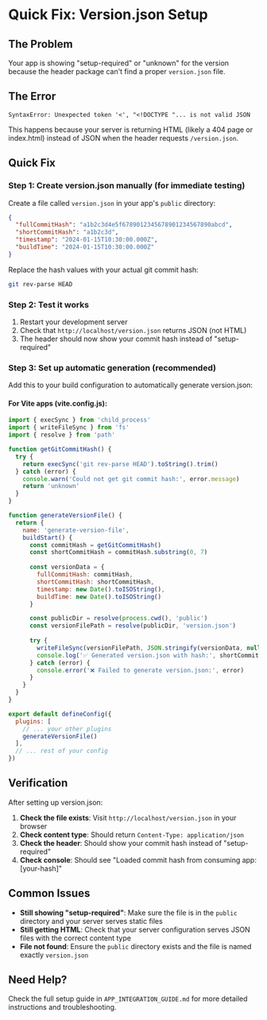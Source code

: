# Quick Fix: Version.json Setup

## The Problem
Your app is showing "setup-required" or "unknown" for the version because the header package can't find a proper `version.json` file.

## The Error
```
SyntaxError: Unexpected token '<', "<!DOCTYPE "... is not valid JSON
```

This happens because your server is returning HTML (likely a 404 page or index.html) instead of JSON when the header requests `/version.json`.

## Quick Fix

### Step 1: Create version.json manually (for immediate testing)

Create a file called `version.json` in your app's `public` directory:

```json
{
  "fullCommitHash": "a1b2c3d4e5f6789012345678901234567890abcd",
  "shortCommitHash": "a1b2c3d",
  "timestamp": "2024-01-15T10:30:00.000Z",
  "buildTime": "2024-01-15T10:30:00.000Z"
}
```

Replace the hash values with your actual git commit hash:
```bash
git rev-parse HEAD
```

### Step 2: Test it works

1. Restart your development server
2. Check that `http://localhost/version.json` returns JSON (not HTML)
3. The header should now show your commit hash instead of "setup-required"

### Step 3: Set up automatic generation (recommended)

Add this to your build configuration to automatically generate version.json:

#### For Vite apps (vite.config.js):
```javascript
import { execSync } from 'child_process'
import { writeFileSync } from 'fs'
import { resolve } from 'path'

function getGitCommitHash() {
  try {
    return execSync('git rev-parse HEAD').toString().trim()
  } catch (error) {
    console.warn('Could not get git commit hash:', error.message)
    return 'unknown'
  }
}

function generateVersionFile() {
  return {
    name: 'generate-version-file',
    buildStart() {
      const commitHash = getGitCommitHash()
      const shortCommitHash = commitHash.substring(0, 7)
      
      const versionData = {
        fullCommitHash: commitHash,
        shortCommitHash: shortCommitHash,
        timestamp: new Date().toISOString(),
        buildTime: new Date().toISOString()
      }

      const publicDir = resolve(process.cwd(), 'public')
      const versionFilePath = resolve(publicDir, 'version.json')
      
      try {
        writeFileSync(versionFilePath, JSON.stringify(versionData, null, 2))
        console.log('✅ Generated version.json with hash:', shortCommitHash)
      } catch (error) {
        console.error('❌ Failed to generate version.json:', error)
      }
    }
  }
}

export default defineConfig({
  plugins: [
    // ... your other plugins
    generateVersionFile()
  ],
  // ... rest of your config
})
```

## Verification

After setting up version.json:

1. **Check the file exists**: Visit `http://localhost/version.json` in your browser
2. **Check content type**: Should return `Content-Type: application/json`
3. **Check the header**: Should show your commit hash instead of "setup-required"
4. **Check console**: Should see "Loaded commit hash from consuming app: [your-hash]"

## Common Issues

- **Still showing "setup-required"**: Make sure the file is in the `public` directory and your server serves static files
- **Still getting HTML**: Check that your server configuration serves JSON files with the correct content type
- **File not found**: Ensure the `public` directory exists and the file is named exactly `version.json`

## Need Help?

Check the full setup guide in `APP_INTEGRATION_GUIDE.md` for more detailed instructions and troubleshooting.
